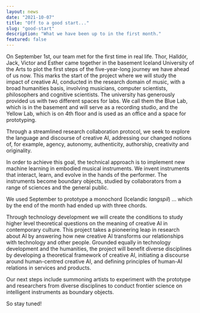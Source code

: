 ```yaml
---
layout: news
date: "2021-10-07"
title: "Off to a good start..."
slug: "good-start"
description: "What we have been up to in the first month."
featured: false
---
```


<script>
  import CaptionedImage from "../../components/Images/CaptionedImage.svelte"
</script>

On September 1st, our team met for the first time in real life. Thor, Halldór, Jack, Victor and Esther came together in the basement Iceland University of the Arts to plot the first steps of the five-year-long journey we have ahead of us now. 
This marks the start of the project where we will study the impact of creative AI, conducted in the research domain of music, with a broad humanities basis, involving musicians, computer scientists, philosophers and cognitive scientists. 
The university has generously provided us with two different spaces for labs. We call them the Blue Lab, which is in the basement and will serve as a recording studio, and the Yellow Lab, which is on 4th floor and is used as an office and a space for prototyping.

<CaptionedImage
  src="stock/empty_lab_yellow.jpg"
  alt="A panorama photo of a large class room what only has one table and a few blue chairs scattered around in a disorganised way. In the middle, a young man sitting in a corner with a laptop."
  caption="The first picture taken at the Yellow Lab. In the middle you'll see Victor. Photo by Jack."/>

Through a streamlined research collaboration protocol, we seek to explore the language and discourse of creative AI, addressing our changed notions of, for example, agency, autonomy, authenticity, authorship, creativity and originality.

In order to achieve this goal, the technical approach is to implement new machine learning in embodied musical instruments. We invent instruments that interact, learn, and evolve in the hands of the performer. The instruments become boundary objects, studied by collaborators from a range of sciences and the general public.

We used September to prototype a monochord (Icelandic *langspil*) ... which by the end of the month had ended up with three chords. 

<CaptionedImage
  src="stock/prototype_langspil_cardboard.jpg"
  alt="A simple cardboard prototype of a long box-shaped instrument."
  caption="Our first prototype."/>

<CaptionedImage
  src="stock/prototype_langspil_plywood_1.jpg"
  alt="A plywood prototype of a long box-shaped instrument."
  caption="Our second prototype."/>

<CaptionedImage
  src="stock/prototype_langspil_plywood_2_electrical_chords.jpg"
  alt="A complex prototype of a long box-shaped instrument with audio and electric cables connected."
  caption="And our third prototype."/>

Through technology development we will create the conditions to study higher level theoretical questions on the meaning of creative AI in contemporary culture. This project takes a pioneering leap in research about AI by answering how new creative AI transforms our relationships with technology and other people. Grounded equally in technology development and the humanities, the project will benefit diverse disciplines by developing a theoretical framework of creative AI, initiating a discourse around human-centred creative AI, and defining principles of human-AI relations in services and products.

Our next steps include summoning artists to experiment with the prototype and researchers from diverse disciplines to conduct frontier science on intelligent instruments as boundary objects. 

So stay tuned!
